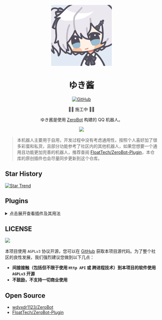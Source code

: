 <div align="center">
  <img src=".github/yukichan.svg" alt="ゆき酱" width = "200">
  <br>

  <h1>ゆき酱</h1>

  [![GitHub](https://img.shields.io/github/license/aimerneige/yukichan-bot)](https://raw.githubusercontent.com/aimerneige/yukichan-bot/main/LICENSE)

  🚧🚧 施工中 🚧🚧

  ゆき酱是使用 [ZeroBot](https://github.com/wdvxdr1123/ZeroBot) 构建的 QQ 机器人。

  <img src="https://counter.seku.su/cmoe?name=YukiChan-Bot&theme=r34" /><br>

</div>

> 本机器人主要用于自用，开发过程中没有考虑通用性，按照个人喜好加了很多彩蛋和私货，且部分功能参考了社区内的其他机器人，如果您想要一个通用且功能更加完善的机器人，推荐查阅 [FloatTech/ZeroBot-Plugin](https://github.com/FloatTech/ZeroBot-Plugin)，本仓库的原创插件也会尽量同步更新到这个仓库。

## Star History

[![Star Trend](https://api.star-history.com/svg?repos=aimerneige/yukichan-bot&type=Timeline)](https://seladb.github.io/StarTrack-js/#/preload?r=aimerneige,yukichan-bot)

## Plugins

<details>
<summary>点击展开查看插件及其用法</summary>

<details><summary>✅ alipay 支付宝到账语音生成</summary>

- 支付宝到账 114514

</details>
<details><summary>🚧 bilibili 哔哩哔哩相关功能</summary>

> 🚧🚧 施工中 🚧🚧

</details>
<details><summary>🚧 blacklist 黑名单</summary>

> 🚧🚧 施工中 🚧🚧
> 
> 拒绝为加入黑名单的用户提供服务

</details>
<details><summary>✅ chess 国际象棋</summary>

> 群内发送「**帮助**」或「**help**」查看详细使用帮助

</details>
<details><summary>✅ donate 捐赠二维码</summary>

- /donate
- /捐赠

</details>
<details><summary>✅ fadian 每日发癫</summary>

- 每日发癫 小乌贼

</details>
<details><summary>✅ fortune 求签</summary>

- 求签 代码无 bug

> 注：机器人不会变卦

</details>
<details><summary>✅ github GitHub 仓库信息</summary>

> 群内接收到 GitHub 仓库链接时自动解析并发送仓库信息的图片

</details>
<details><summary>✅ manager 简易群管</summary>

> 群内发送「**群管帮助**」查看详细使用帮助

</details>
<details><summary>✅ music 点歌</summary>

- 点歌 My Dearest

</details>
<details><summary>✅ random 随机事件生成器</summary>

- /coin
- 掷硬币
- /dice
- 掷骰子

</details>
<details><summary>✅ read60s 每天 60 秒读懂世界</summary>

- 60s
- 早报
- 今日新闻

</details>
<details><summary>✅ setu 色图</summary>

- /setu

> 注：不公开的服务

</details>
<details><summary>🚧 seturepo 色图库</summary>

- 🚧🚧 施工中 🚧🚧

> 注：不公开的服务

</details>
<details><summary>✅ suangua 算卦</summary>

- 算卦 代码无 bug

> 注：机器人不会变卦

</details>
<details><summary>✅ tarot 塔罗牌</summary>

- 塔罗
- 今日运势
- 塔罗占卜
- 抽塔罗牌 3

</details>
<details><summary>✅ waifu 随机 AI 老婆</summary>

- /waifu

</details>

</details>

## LICENSE

<a href="https://www.gnu.org/licenses/agpl-3.0.en.html">
<img src="https://www.gnu.org/graphics/agplv3-155x51.png">
</a>

本项目使用 `AGPLv3` 协议开源，您可以在 [GitHub](https://github.com/aimerneige/yukichan-bot) 获取本项目源代码。为了整个社区的良性发展，我们强烈建议您做到以下几点：

- **间接接触（包括但不限于使用 `Http API` 或 跨进程技术）到本项目的软件使用 `AGPLv3` 开源**
- **不鼓励，不支持一切商业使用**

## Open Source

- [wdvxdr1123/ZeroBot](https://github.com/wdvxdr1123/ZeroBot)
- [FloatTech/ZeroBot-Plugin](https://github.com/FloatTech/ZeroBot-Plugin)
